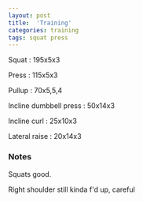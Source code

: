 ```yaml
---
layout: post
title:  'Training'
categories: training
tags: squat press
---
```


Squat : 195x5x3

Press  : 115x5x3

Pullup  : 70x5,5,4

Incline dumbbell press : 50x14x3

Incline curl  :  25x10x3

Lateral raise : 20x14x3

### Notes

Squats good.

Right shoulder still kinda f'd up, careful
